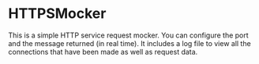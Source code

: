 <h1>HTTPSMocker</h1>

<p>This is a simple HTTP service request mocker.  You can configure the port and the message returned (in real time).  It includes a log file
to view all the connections that have been made as well as request data.
</p>
